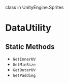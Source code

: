 class in UnityEngine.Sprites
# DataUtility

## Static Methods
- `GetInnerUV`
- `GetMinSize`
- `GetOuterUV`
- `GetPadding`
